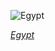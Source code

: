 
![Egypt](https://www.gstatic.com/prettyearth/assets/full/5563.jpg)

*[Egypt](https://www.google.com/maps/@23.941236,32.866174,14z/data=!3m1!1e3)*
